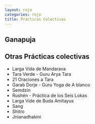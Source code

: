 ```yaml
---
layout: rojo
categories: rojo
title: Prácticas Colectivas
---  
```

Ganapuja
--------

Otras Prácticas colectivas
--------------------------

- Larga Vida de Mandarava
- Tara Verde - Guru Arya Tara
- 21 Oraciones a Tara
- Garab Dorje - Guru Yoga de A blanco
- Semdzin
- Rushén - Práctica de los Seis Lokas
- Larga Vide de Buda Amitayus
- Sang
- Shitro
- Jnianadhakini



